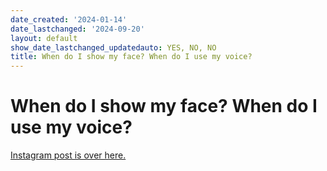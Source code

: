 ```yaml
---
date_created: '2024-01-14'
date_lastchanged: '2024-09-20'
layout: default
show_date_lastchanged_updatedauto: YES, NO, NO
title: When do I show my face? When do I use my voice?
---
```


# When do I show my face? When do I use my voice?

[Instagram post is over here.](https://www.instagram.com/p/C1_E-7HLUcv/)